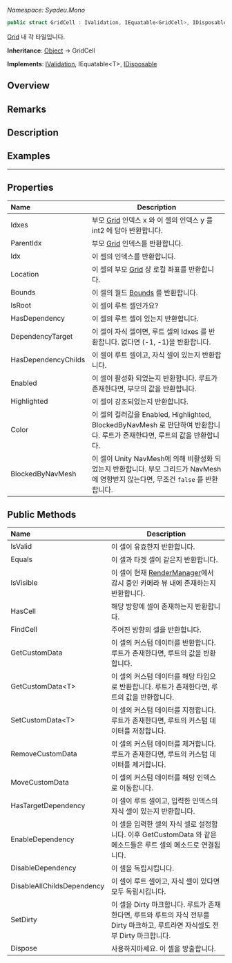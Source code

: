 _Namespace: Syadeu.Mono_

```csharp
public struct GridCell : IValidation, IEquatable<GridCell>, IDisposable
```

[Grid](https://github.com/Syadeu/CoreSystem/wiki/GridManager-Grid) 내 각 타일입니다.

**Inheritance**: [Object](https://docs.microsoft.com/ko-kr/dotnet/api/system.object?view=net-5.0) -> GridCell

**Implements**: [IValidation](https://github.com/Syadeu/CoreSystem/wiki/IValidation), IEquatable\<T>, [IDisposable](https://docs.microsoft.com/ko-kr/dotnet/api/system.idisposable?view=net-5.0)

## Overview

## Remarks

## Description

## Examples



------

## Properties

| Name                | Description                                                  |
| :------------------ | ------------------------------------------------------------ |
| Idxes               | 부모 [Grid](https://github.com/Syadeu/CoreSystem/wiki/GridManager-Grid) 인덱스 x 와 이 셀의 인덱스 y 를 int2 에 담아 반환합니다. |
| ParentIdx           | 부모 [Grid](https://github.com/Syadeu/CoreSystem/wiki/GridManager-Grid) 인덱스를 반환합니다. |
| Idx                 | 이 셀의 인덱스를 반환합니다.                                 |
| Location            | 이 셀의 부모 [Grid](https://github.com/Syadeu/CoreSystem/wiki/GridManager-Grid) 상 로컬 좌표를 반환합니다. |
| Bounds              | 이 셀의 월드 [Bounds](https://docs.unity3d.com/ScriptReference/Bounds.html) 를 반환합니다. |
| IsRoot              | 이 셀이 루트 셀인가요?                                       |
| HasDependency       | 이 셀의 루트 셀이 있는지 반환합니다.                         |
| DependencyTarget    | 이 셀이 자식 셀이면, 루트 셀의 Idxes 를 반환합니다. 없다면 (-1, -1)을 반환합니다. |
| HasDependencyChilds | 이 셀이 루트 셀이고, 자식 셀이 있는지 반환합니다.            |
| Enabled             | 이 셀이 활성화 되었는지 반환합니다. 루트가 존재한다면, 부모의 값을 반환합니다. |
| Highlighted         | 이 셀이 강조되었는지 반환합니다.                             |
| Color               | 이 셀의 컬러값을 Enabled, Highlighted, BlockedByNavMesh 로 판단하여 반환합니다. 루트가 존재한다면, 루트의 값을 반환합니다. |
| BlockedByNavMesh    | 이 셀이 Unity NavMesh에 의해 비활성화 되었는지 반환합니다. 부모 그리드가 NavMesh에 영향받지 않는다면, 무조건 `false` 를 반환합니다. |



## Public Methods

| Name                       | Description                                                  |
| :------------------------- | ------------------------------------------------------------ |
| IsValid                    | 이 셀이 유효한지 반환합니다.                                 |
| Equals                     | 이 셀과 타겟 셀이 같은지 반환합니다.                         |
| IsVisible                  | 이 셀이 현재 [RenderManager](https://github.com/Syadeu/CoreSystem/wiki/RenderManager)에서 감시 중인 카메라 뷰 내에 존재하는지 반환합니다. |
| HasCell                    | 해당 방향에 셀이 존재하는지 반환합니다.                      |
| FindCell                   | 주어진 방향의 셀을 반환합니다.                               |
| GetCustomData              | 이 셀의 커스텀 데이터를 반환합니다. 루트가 존재한다면, 루트의 값을 반환합니다. |
| GetCustomData\<T>          | 이 셀의 커스텀 데이터를 해당 타입으로 반환합니다. 루트가 존재한다면, 루트의 값을 반환합니다. |
| SetCustomData\<T>          | 이 셀의 커스텀 데이터를 지정합니다. 루트가 존재한다면, 루트의 커스텀 데이터를 저장합니다. |
| RemoveCustomData           | 이 셀의 커스텀 데이터를 제거합니다. 루트가 존재한다면, 루트의 커스텀 데이터를 제거합니다. |
| MoveCustomData             | 이 셀의 커스텀 데이터를 해당 인덱스로 이동합니다.            |
| HasTargetDependency        | 이 셀이 루트 셀이고,  입력한 인덱스의 자식 셀이 있는지 반환합니다. |
| EnableDependency           | 이 셀을 입력한 셀의 자식 셀로 설정합니다. 이후 GetCustomData 와 같은 메소드들은 루트 셀의 메소드로 연결됩니다. |
| DisableDependency          | 이 셀을 독립시킵니다.                                        |
| DisableAllChildsDependency | 이 셀이 루트 셀이고, 자식 셀이 있다면 모두 독립시킵니다.     |
| SetDirty                   | 이 셀을 Dirty 마크합니다. 루트가 존재한다면, 루트와 루트의 자식 전부를 Dirty 마크하고, 루트라면 자식셀도 전부 Dirty 마크합니다. |
| Dispose                    | 사용하지마세요. 이 셀을 방출합니다.                          |

